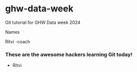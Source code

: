 # ghw-data-week
Git tutorial for GHW Data week 2024 

Names 

Ritvi -coach

### These are the awesome hackers learning Git today!

- Ritvi

